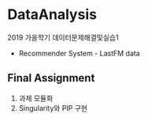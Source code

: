 # DataAnalysis
2019 가을학기 데이터문제해결및실습1 

* Recommender System - LastFM data
## Final Assignment
1. 과제 모듈화
2. Singularity와 PIP 구현
